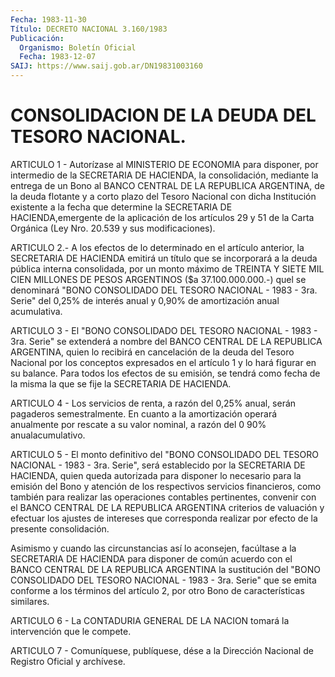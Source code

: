 ```yaml
---
Fecha: 1983-11-30
Título: DECRETO NACIONAL 3.160/1983
Publicación:
  Organismo: Boletín Oficial
  Fecha: 1983-12-07
SAIJ: https://www.saij.gob.ar/DN19831003160
---
```

# CONSOLIDACION DE LA DEUDA DEL TESORO NACIONAL.

<a id="1"></a>
ARTICULO  1  -  Autorízase  al  MINISTERIO  DE  ECONOMIA  para disponer,    por  intermedio  de  la  SECRETARIA  DE  HACIENDA,  la consolidación,  mediante  la entrega de un Bono al BANCO CENTRAL DE LA REPUBLICA ARGENTINA, de  la  deuda  flotante y a corto plazo del Tesoro  Nacional con dicha Institución existente  a  la  fecha  que determine  la  SECRETARIA DE HACIENDA,emergente de la aplicación de los artículos 29  y  51 de la Carta Orgánica (Ley Nro. 20.539 y sus modificaciones).

<a id="2"></a>
ARTICULO  2.-  A  los efectos de lo determinado en el artículo anterior, la SECRETARIA  DE  HACIENDA  emitirá  un  título  que  se incorporará  a  la  deuda pública interna consolidada, por un monto máximo de TREINTA Y SIETE  MIL  CIEN  MILLONES  DE PESOS ARGENTINOS ($a  37.100.000.000.-)  quel  se  denominará "BONO CONSOLIDADO  DEL TESORO NACIONAL - 1983 - 3ra. Serie"  del  0,25% de interés anual y 0,90% de amortización anual acumulativa.

<a id="3"></a>
ARTICULO 3 - El "BONO CONSOLIDADO DEL TESORO NACIONAL - 1983 - 3ra.  Serie"  se  extenderá  a  nombre  del  BANCO  CENTRAL  DE  LA REPUBLICA  ARGENTINA,  quien lo recibirá en cancelación de la deuda del Tesoro Nacional por  los  conceptos expresados en el artículo 1 y lo hará figurar en su balance.  Para  todos  los  efectos  de  su emisión,  se  tendrá  como  fecha  de  la  misma  la que se fije la SECRETARIA DE HACIENDA.

<a id="4"></a>
ARTICULO  4 - Los servicios de renta, a razón del 0,25% anual, serán  pagaderos   semestralmente.  En  cuanto  a  la  amortización operará anualmente  por  rescate  a su valor nominal, a razón del 0 90% anualacumulativo.

<a id="5"></a>
ARTICULO  5  -  El  monto definitivo del "BONO CONSOLIDADO DEL TESORO  NACIONAL - 1983 - 3ra.  Serie",  será  establecido  por  la SECRETARIA  DE  HACIENDA,  quien  queda autorizada para disponer lo necesario para la emisión del Bono  y  atención  de los respectivos servicios financieros, como también para realizar  las  operaciones contables   pertinentes,  convenir  con  el  BANCO  CENTRAL  DE  LA REPUBLICA ARGENTINA  criterios  de valuación y efectuar los ajustes de intereses que corresponda realizar  por  efecto  de  la presente consolidación.

Asimismo y cuando las circunstancias así lo aconsejen, facúltase  a la  SECRETARIA  DE  HACIENDA  para disponer de común acuerdo con el BANCO CENTRAL DE LA REPUBLICA ARGENTINA  la  sustitución  del "BONO CONSOLIDADO  DEL TESORO NACIONAL - 1983 - 3ra. Serie" que se  emita conforme  a  los   términos  del  artículo  2,  por  otro  Bono  de características similares.

<a id="6"></a>
ARTICULO  6  -  La  CONTADURIA  GENERAL DE LA NACION tomará la intervención que le compete.

<a id="7"></a>
ARTICULO  7  -  Comuníquese,  publíquese,  dése a la Dirección Nacional de Registro Oficial y archívese.
